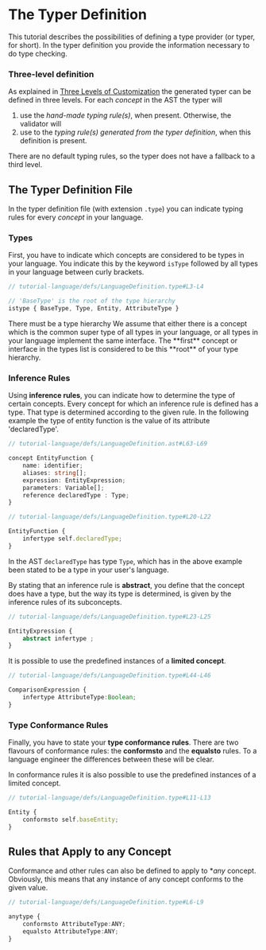 <script>
    import Note from "../../../lib/notes/Note.svelte";
</script>

# The Typer Definition

This tutorial describes the possibilities of defining a type provider (or typer, for short).
In the typer definition you provide 
the information necessary to do type checking.

### Three-level definition
As explained in [Three Levels of Customization](/010_Intro/050_Three_Levels_of_Customization#levels)
the generated typer can be defined in three levels.
For each *concept* in the AST the typer will

1. use the *hand-made typing rule(s)*, when present. Otherwise, the validator will
2. use to the *typing rule(s) generated from the typer definition*, when this definition is present. 

There are no default typing rules, so the typer does not have a fallback to a third level.

## The Typer Definition File
In the typer definition file (with extension `.type`) you can indicate typing rules for every 
*concept* in your language.

### Types
First, you have to indicate which concepts are considered to be types in your language.
You indicate this by the keyword `isType` followed by all types in your language between curly
brackets.

```ts
// tutorial-language/defs/LanguageDefinition.type#L3-L4

// 'BaseType' is the root of the type hierarchy
istype { BaseType, Type, Entity, AttributeType }
```

<Note>
<svelte:fragment slot="header"> There must be a type hierarchy</svelte:fragment>
<svelte:fragment slot="content">
We assume that either
there is a concept which is the common super type of all types in your language, or all types in your
language implement the same interface. The **first** concept or interface in
the types list is considered to be this **root** of your type hierarchy.
</svelte:fragment>
</Note>

### Inference Rules

Using **inference rules**, you can indicate how to determine the type of certain concepts. Every concept
for which an inference rule is defined has a type. That type is determined according to the given
rule. In the following example the type of entity function is the value of its attribute
'declaredType'. 

```ts
// tutorial-language/defs/LanguageDefinition.ast#L63-L69

concept EntityFunction {
    name: identifier;
    aliases: string[];
    expression: EntityExpression;
    parameters: Variable[];
    reference declaredType : Type;
}
```

```ts
// tutorial-language/defs/LanguageDefinition.type#L20-L22

EntityFunction {
    infertype self.declaredType;
}
```

<Note>
<svelte:fragment slot="content">In the AST <code>declaredType</code> has type <code>Type</code>, which 
has in the above example
been stated to be a type in your user's language.
</svelte:fragment>
</Note>

By stating that an inference rule is **abstract**, you define that the concept does have a type, but the
way its type is determined, is given by the inference rules of its subconcepts.

```ts
// tutorial-language/defs/LanguageDefinition.type#L23-L25

EntityExpression {
    abstract infertype ;
}
```

It is possible to use the predefined instances of a **limited concept**.

```ts
// tutorial-language/defs/LanguageDefinition.type#L44-L46

ComparisonExpression {
    infertype AttributeType:Boolean;
}
```

### Type Conformance Rules
Finally, you have to state your **type conformance rules**. There are two flavours of conformance rules:
the **conformsto** and the **equalsto** rules. To a language engineer the differences between these will be clear.

In conformance rules
it is also possible to use the predefined instances of a limited concept.

```ts
// tutorial-language/defs/LanguageDefinition.type#L11-L13

Entity {
    conformsto self.baseEntity;
}
```

## Rules that Apply to any Concept
Conformance and other rules can also be defined to apply to **any* concept. Obviously, this means that 
any instance of any concept conforms to the given value.

```ts
// tutorial-language/defs/LanguageDefinition.type#L6-L9

anytype {
    conformsto AttributeType:ANY;
    equalsto AttributeType:ANY;
}
```
